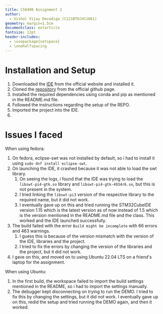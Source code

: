 ```yaml
---
title: CS6490 Assignment 2
author:
  - Vishal Vijay Devadiga (CS21BTECH11061)
geometry: margin=1.5cm
documentclass: extarticle
fontsize: 12pt
header-includes:
  - \usepackage{setspace}
  - \onehalfspacing
---
```


# Installation and Setup

1. Downloaded the [IDE](https://www.st.com/en/development-tools/stm32cubeide.html) from the official website and installed it.
2. Cloned the [repository](https://github.com/mit-han-lab/tinyengine) from the official github page.
3. Installed the required dependencies using conda and pip as mentioned in the README.md file.
4. Followed the instructions regarding the setup of the REPO.
5. Imported the project into the IDE.
6.

# Issues I faced

When using fedora:

1. On fedora, eclipse-swt was not installed by default, so i had to install it using `sudo dnf install eclipse-swt`.
2. On launching the IDE, it crashed because it was not able to load the swt library.
   1. On seeing the logs, i found that the IDE was trying to load the `libswt-pi4-gtk.so` library and `libswt-pi4-gtk-4934r6.so`, but this is not present in the system.
   2. I tried linking the `libswt-pi3` version of the respective library to the required name, but it did not work.
   3. I eventually gave up on this and tried running the STM32CubeIDE version 1.15 which is the latest version as of now instead of 1.5 which is the version mentioned in the README.md file and the class. This worked and the IDE launched successfully.
3. The build failed with the error `Build might be incomplete` with 66 errors and 463 warnings.
   1. I guess this is because of the version mismatch with the version of the IDE, libraries and the project.
   2. I tried to fix the errors by changing the version of the libraries and the project, but it did not work.
4. I gave on this, and moved on to using Ubuntu 22.04 LTS on a friend's laptop for the assignment.

When using Ubuntu:

1. In the first build, the workspace failed to import the build settings mentioned in the README, so i had to import the settings manually.
2. The debugger kept disconnecting on trying to run the DEMO. I tried to fix this by changing the settings, but it did not work. I eventually gave up on this, redid the setup and tried running the DEMO again, and then it worked.
